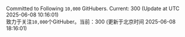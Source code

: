 Committed to Following `10,000` GitHubers. Current: <!-- FOLLOWING_COUNT -->300<!-- FOLLOWING_COUNT --> (Update at UTC <!-- LAST_UPDATED -->2025-06-08 10:16:01<!-- LAST_UPDATED -->)<br>
致力于关注`10,000`个GitHuber。当前：<!-- FOLLOWING_COUNT -->300<!-- FOLLOWING_COUNT --> (更新于北京时间 <!-- LAST_UPDATED_CST -->2025-06-08 18:16:01<!-- LAST_UPDATED_CST -->)
